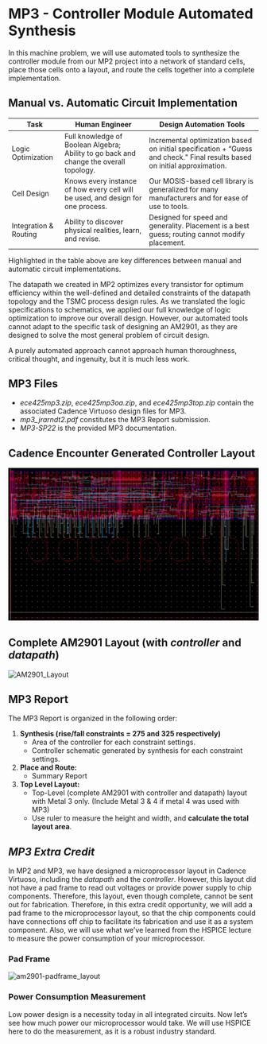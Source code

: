 # MP3 - Controller Module Automated Synthesis

In this machine problem, we will use automated tools to synthesize the controller module from our MP2 project into a network of standard cells, place those cells onto a layout, and route the cells together into a complete implementation.

## Manual vs. Automatic Circuit Implementation
| Task | Human Engineer | Design Automation Tools |
| ---- | -------------- | ----------------------- |                   
| Logic Optimization | Full knowledge of Boolean Algebra; Ability to go back and change the overall topology. | Incremental optimization based on initial specification + “Guess and check." Final results based on initial approximation. |
| Cell Design | Knows every instance of how every cell will be used, and design for one process. | Our MOSIS-based cell library is generalized for many manufacturers and for ease of use to tools. |
| Integration & Routing | Ability to discover physical realities, learn, and revise. | Designed for speed and generality. Placement is a best guess; routing cannot modify placement. |

Highlighted in the table above are key differences between manual and automatic circuit implementations. 

The datapath we created in MP2 optimizes every transistor for optimum efficiency within the well-defined and detailed constraints of the datapath topology and the TSMC process design rules. As we translated the logic specifications to schematics, we applied our full knowledge of logic optimization to improve our overall design. However, our automated tools cannot adapt to the specific task of designing an AM2901, as they are designed to solve the most general problem of circuit design. 

A purely automated approach cannot approach human thoroughness, critical thought, and ingenuity, but it is much less work.

## MP3 Files
* *ece425mp3.zip*, *ece425mp3oa.zip*, and *ece425mp3top.zip* contain the associated Cadence Virtuoso design files for MP3.
* *mp3_jrarndt2.pdf* constitutes the MP3 Report submission.
* *MP3-SP22* is the provided MP3 documentation. 

## Cadence Encounter Generated Controller Layout
![controller_layout](https://github.com/jackrarndt/AM2901/blob/main/MP3%20-%20Controller%20Module%20Automated%20Synthesis/Additional%20Figures/controller_layout.png)

## Complete AM2901 Layout (with *controller* and *datapath*)
![AM2901_Layout](https://github.com/jackrarndt/AM2901/blob/main/MP3%20-%20Controller%20Module%20Automated%20Synthesis/Additional%20Figures/am2901_layout.png)

## MP3 Report
The MP3 Report is organized in the following order:

1. **Synthesis (rise/fall constraints = 275 and 325 respectively)**
    * Area of the controller for each constraint settings.
    * Controller schematic generated by synthesis for each constraint settings.
2. **Place and Route:** 
    * Summary Report
3. **Top Level Layout:**
    * Top-Level (complete AM2901 with controller and datapath) layout with Metal 3 only. (Include Metal 3 & 4 if metal 4 was used with MP3)
    * Use ruler to measure the height and width, and **calculate the total layout area**. 

## *MP3 Extra Credit*
In MP2 and MP3, we have designed a microprocessor layout in Cadence Virtuoso, including the *datapath* and the *controller*. However, this layout did not have a pad frame to read out voltages or provide power supply to chip components. Therefore, this layout, even though complete, cannot be sent out for fabrication. Therefore, in this extra credit opportunity, we will add a pad frame to the microprocessor layout, so that the chip components could have connections off chip to facilitate its fabrication and use it as a system component. Also, we will use what we've learned from the HSPICE lecture to measure the power consumption of your microprocessor.

### Pad Frame
![am2901-padframe_layout](https://github.com/jackrarndt/AM2901/blob/main/MP3%20-%20Controller%20Module%20Automated%20Synthesis/Additional%20Figures/MP3%20Extra%20Credit/am2901-padframe_layout.png)

### Power Consumption Measurement
Low power design is a necessity today in all integrated circuits. Now let’s see how much power our microprocessor would take. We will use HSPICE here to do the measurement, as it is a robust industry standard.

